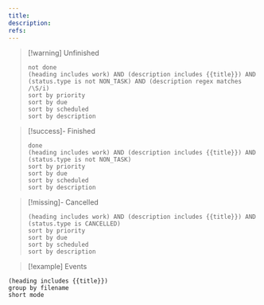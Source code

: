 ```yaml
---
title: 
description: 
refs:
---
```


>[!warning] Unfinished
>```tasks
>not done
>(heading includes work) AND (description includes {{title}}) AND (status.type is not NON_TASK) AND (description regex matches /\S/i)
>sort by priority
>sort by due
>sort by scheduled
>sort by description
>```

>[!success]- Finished
>```tasks
>done
>(heading includes work) AND (description includes {{title}}) AND  (status.type is not NON_TASK)
>sort by priority
>sort by due
>sort by scheduled
>sort by description
>```

>[!missing]- Cancelled
>```tasks
>(heading includes work) AND (description includes {{title}}) AND (status.type is CANCELLED)
>sort by priority
>sort by due
>sort by scheduled
>sort by description
>```

>[!example] Events
```tasks
(heading includes {{title}})
group by filename
short mode
```
